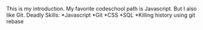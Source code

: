 This is my introduction.
My favorite codeschool path is Javascript. But I also like Git.
Deadly Skills:
*Javascript
*Git
*CSS
*SQL
*Killing history using git rebase
